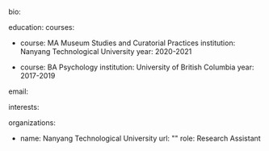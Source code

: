 bio: 

education:
  courses:
   - course: MA Museum Studies and Curatorial Practices
    institution: Nanyang Technological University
    year: 2020-2021
  
  - course: BA Psychology
    institution: University of British Columbia
    year: 2017-2019
 

email: 

interests:


organizations:
- name: Nanyang Technological University
  url: ""
role: Research Assistant 
